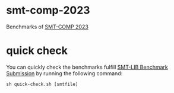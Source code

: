 # smt-comp-2023
Benchmarks of [SMT-COMP 2023](https://smt-comp.github.io/2023/)

# quick check
You can quickly check the benchmarks fulfill [SMT-LIB Benchmark Submission](https://github.com/SMT-LIB/benchmark-submission) by running the following command:
```
sh quick-check.sh [smtfile]
```
